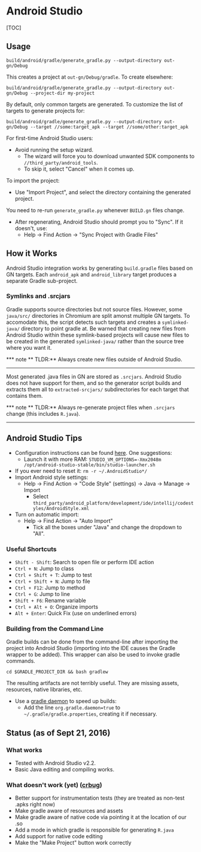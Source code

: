 # Android Studio

[TOC]

## Usage

```shell
build/android/gradle/generate_gradle.py --output-directory out-gn/Debug
```

This creates a project at `out-gn/Debug/gradle`. To create elsewhere:

```shell
build/android/gradle/generate_gradle.py --output-directory out-gn/Debug --project-dir my-project
```

By default, only common targets are generated. To customize the list of targets
to generate projects for:

```shell
build/android/gradle/generate_gradle.py --output-directory out-gn/Debug --target //some:target_apk --target //some/other:target_apk
```

For first-time Android Studio users:

* Avoid running the setup wizard.
    * The wizard will force you to download unwanted SDK components to `//third_party/android_tools`.
    * To skip it, select "Cancel" when it comes up.

To import the project:

* Use "Import Project", and select the directory containing the generated project.

You need to re-run `generate_gradle.py` whenever `BUILD.gn` files change.

* After regenerating, Android Studio should prompt you to "Sync". If it doesn't, use:
    * Help -&gt; Find Action -&gt; "Sync Project with Gradle Files"


## How it Works

Android Studio integration works by generating `build.gradle` files based on GN
targets. Each `android_apk` and `android_library` target produces a separate
Gradle sub-project.

### Symlinks and .srcjars

Gradle supports source directories but not source files. However, some
`java/src/` directories in Chromium are split amonst multiple GN targets. To
accomodate this, the script detects such targets and creates a `symlinked-java/`
directory to point gradle at. Be warned that creating new files from Android
Studio within these symlink-based projects will cause new files to be created in
the generated `symlinked-java/` rather than the source tree where you want it.

*** note
** TLDR:** Always create new files outside of Android Studio.
***

Most generated .java files in GN are stored as `.srcjars`. Android Studio does
not have support for them, and so the generator script builds and extracts them
all to `extracted-srcjars/` subdirectories for each target that contains them.

*** note
** TLDR:** Always re-generate project files when `.srcjars` change (this
includes `R.java`).
***

## Android Studio Tips

* Configuration instructions can be found [here](http://tools.android.com/tech-docs/configuration). One suggestions:
    * Launch it with more RAM: `STUDIO_VM_OPTIONS=-Xmx2048m /opt/android-studio-stable/bin/studio-launcher.sh`
* If you ever need to reset it: `rm -r ~/.AndroidStudio*/`
* Import Android style settings:
    * Help -&gt; Find Action -&gt; "Code Style" (settings) -&gt; Java -&gt; Manage -&gt; Import
        * Select `third_party/android_platform/development/ide/intellij/codestyles/AndroidStyle.xml`
* Turn on automatic import:
    * Help -&gt; Find Action -&gt; "Auto Import"
        * Tick all the boxes under "Java" and change the dropdown to "All".

### Useful Shortcuts

* `Shift - Shift`: Search to open file or perform IDE action
* `Ctrl + N`: Jump to class
* `Ctrl + Shift + T`: Jump to test
* `Ctrl + Shift + N`: Jump to file
* `Ctrl + F12`: Jump to method
* `Ctrl + G`: Jump to line
* `Shift + F6`: Rename variable
* `Ctrl + Alt + O`: Organize imports
* `Alt + Enter`: Quick Fix (use on underlined errors)

### Building from the Command Line

Gradle builds can be done from the command-line after importing the project into
Android Studio (importing into the IDE causes the Gradle wrapper to be added).
This wrapper can also be used to invoke gradle commands.

    cd $GRADLE_PROJECT_DIR && bash gradlew

The resulting artifacts are not terribly useful. They are missing assets,
resources, native libraries, etc.

* Use a [gradle daemon](https://docs.gradle.org/2.14.1/userguide/gradle_daemon.html) to speed up builds:
    * Add the line `org.gradle.daemon=true` to `~/.gradle/gradle.properties`, creating it if necessary.

## Status (as of Sept 21, 2016)

### What works

* Tested with Android Studio v2.2.
* Basic Java editing and compiling works.

### What doesn't work (yet) ([crbug](https://bugs.chromium.org/p/chromium/issues/detail?id=620034))

* Better support for instrumentation tests (they are treated as non-test .apks right now)
* Make gradle aware of resources and assets
* Make gradle aware of native code via pointing it at the location of our .so
* Add a mode in which gradle is responsible for generating `R.java`
* Add support for native code editing
* Make the "Make Project" button work correctly
